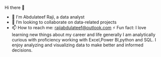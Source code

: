 Hi there 👋

- 🌱 I'm Abdulateef Raji, a data analyst
- 👯 I’m looking to collaborate on data-related projects
- 📫 How to reach me: rajiabdulateef@outlook.com
  ⚡ Fun fact:
  I love learning new things about my career and life generally
  I am analytically curious with proficiency working with Excel,Power BI,python and SQL.
  I enjoy analyzing and visualizing data to make better and informed decisions.

